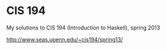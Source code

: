 CIS 194
=======

My solutions to CIS 194 (Introduction to Haskell), spring 2013

http://www.seas.upenn.edu/~cis194/spring13/
